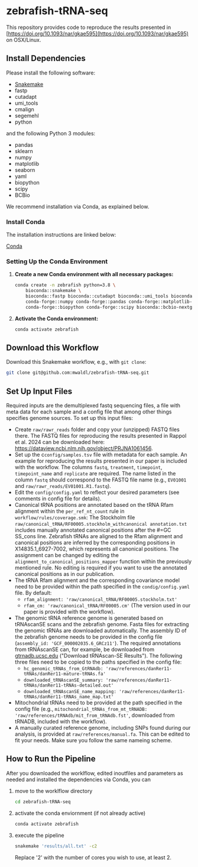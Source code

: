 # zebrafish-tRNA-seq

This repository provides code to reproduce the results presented in [https://doi.org/10.1093/nar/gkae595](https://doi.org/10.1093/nar/gkae595) on OSX/Linux.

## Install Dependencies

Please install the following software:

- [Snakemake](https://snakemake.readthedocs.io/en/stable/#getting-started)
- fastp
- cutadapt
- umi_tools
- cmalign
- segemehl
- python

and the following Python 3 modules:

- pandas
- sklearn
- numpy
- matplotlib
- seaborn
- yaml
- biopython
- scipy
- BCBio

We recommend installation via Conda, as explained below.

### Install Conda

The installation instructions are linked below:

[Conda](https://docs.conda.io/projects/conda/en/latest/user-guide/install/index.html)

### Setting Up the Conda Environment

1. **Create a new Conda environment with all necessary packages:**

    ```bash
    conda create -n zebrafish python=3.8 \
        bioconda::snakemake \
        bioconda::fastp bioconda::cutadapt bioconda::umi_tools bioconda::cmalign bioconda::segemehl \
        conda-forge::numpy conda-forge::pandas conda-forge::matplotlib-base conda-forge::seaborn-base conda-forge::pyyaml \
        conda-forge::biopython conda-forge::scipy bioconda::bcbio-nextgen conda-forge::scikit-learn
    ```

2. **Activate the Conda environment:**

    ```bash
    conda activate zebrafish
    ```

## Download this Workflow

Download this Snakemake workflow, e.g., with `git clone`:

```bash
git clone git@github.com:mwaldl/zebrafish-tRNA-seq.git
```

## Set Up Input Files

Required inputs are the demultiplexed fastq sequencing files, a file with meta data for each sample and a config file that among other things specifies genome sources. To set up this input files:

- Create `raw/rawr_reads` folder and copy your (unzipped) FASTQ files there. The FASTQ files for reproducing the results presented in Rappol et al. 2024 can be downloaded here: https://dataview.ncbi.nlm.nih.gov/object/PRJNA1061456.
- Set up the c`config/samples.tsv` file with metadata for each sample. An example for reproducing the results presented in our paper is included with the workflow. The columns `fastq`, `treatment`, `timepoint`, `timepoint_name` and `replicate` are required. The name listed in the column `fastq` should correspond to the FASTQ file name (e.g., `EV01001` and `raw/rawr_reads/EV01001.R1.fastq`).
- Edit the `config/config.yaml` to reflect your desired parameters (see comments in config file for details).
- Canonical tRNA positions are annotated based on the tRNA Rfam alignment within the `per_ref_nt_count` rule in `workflow/rules/coverage.smk`: The Stockholm file `raw/canonical_tRNA/RF00005.stockholm_withcanonical annotation.txt` includes manually annotated canonical positions after the #=GC SS_cons line. Zebrafish tRNAs are aligned to the Rfam alignment and canonical positions are inferred by the corresponding positions in X14835.1_6927-7002, which represents all canonical positions. The assignment can be changed by editing the `alignment_to_canonical_positions_mapper` function within the previously mentioned rule. No editing is required if you want to use the annotated canonical positions as in our publication.
- The tRNA Rfam alignment and the corresponding covariance model need to be provided within the path specified in the `condig/config.yaml` file. By default:
  - `rfam_alignment: 'raw/canonical_tRNA/RF00005.stockholm.txt'`
  - `rfam_cm: 'raw/canonical_tRNA/RF00005.cm'`
    (The version used in our paper is provided with the workflow).
- The genomic tRNA reference genome is generated based on tRNAscanSE scans and the zebrafish genome. Fasta files for extracting the genomic tRNAs are downloaded automatically. The assembly ID of the zebrafish genome needs to be provided in the config file (`assembly_id: 'GCF_000002035.6_GRCz11'`). The required annotations from tRNAscanSE can, for example, be downloaded from [gtrnadb.ucsc.edu](https://gtrnadb.ucsc.edu/genomes/eukaryota/Dreri11/) ("Download tRNAscan-SE Results"). The following three files need to be copied to the paths specified in the config file:
  - `hc_genomic_tRNAs_from_GtRNAdb: 'raw/references/danRer11-tRNAs/danRer11-mature-tRNAs.fa'`
  - `downloaded_tRNAscanSE_summary: 'raw/references/danRer11-tRNAs/danRer11-tRNAs-detailed.out'`
  - `downloaded_tRNAscanSE_name_mapping: 'raw/references/danRer11-tRNAs/danRer11-tRNAs_name_map.txt'`
- Mitochondrial tRNAs need to be provided at the path specified in the config file (e.g., `mitochondrial_tRNAs_from_mt_tRNADB: 'raw/references/tRNAdb/mit_from_tRNAdb.fst'`, downloaded from tRNADB, included with the workflow).
- A manually curated reference genome, including SNPs found during our analysis, is provided at `raw/references/manual.fa`. This can be edited to fit your needs. Make sure you follow the same nameing scheme.

## How to Run the Pipeline

After you downloaded the worklflow, edited inoutfiles and parameters as needed and installed the dependencies via Conda, you can 

1. move to the worklflow directory

    ```bash
    cd zebrafish-tRNA-seq

    ```

2. activate the conda enviornment (if not already active)
    ```bash
    conda activate zebrafish

    ```

3. execute the pipeline
    ```bash
    snakemake 'results/all.txt' -c2

    ```
    Replace '2' with the number of cores you wish to use, at least 2.
